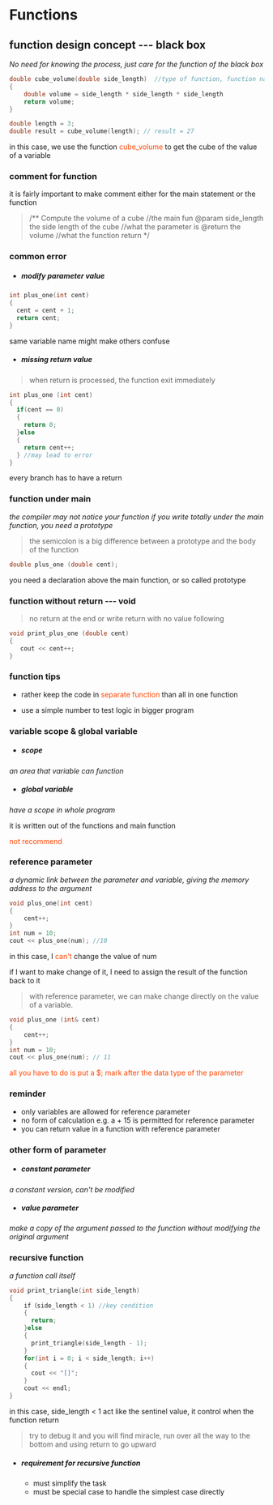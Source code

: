 # Functions

## function design concept --- black box

*No need for knowing the process, just care for the function of the black box*



```c++
double cube_volume(double side_length)  //type of function, function name, type of parameter variable, name of parameter variable
{
	double volume = side_length * side_length * side_length
    return volume;	
}

double length = 3;
double result = cube_volume(length); // result = 27
```

in this case, we use the function <font color='OrangeRed'>cube_volume</font> to get the cube of the value of a variable



### comment for function

it is fairly important to make comment either for the main statement or the function

>/**
>	Compute the volume of a cube	//the main fun
>	@param side_length the side length of the cube	//what the parameter is
>	@return the volume	//what the function return
>*/



### common error



*   ##### modify parameter value

```c++
int plus_one(int cent)
{
  cent = cent + 1;
  return cent;
}
```

same variable name might make others confuse 



*   ##### missing return value



>   when return is processed, the function exit immediately
```c++
int plus_one (int cent)
{
  if(cent == 0)
  {
    return 0;
  }else
  {
    return cent++;
  }	//may lead to error
}
```

every branch has to have a return



### function under main

*the compiler may not notice your function if you write totally under the main function, you need a prototype*




>   the semicolon is a big difference between a prototype and the body of the function
```c++
double plus_one (double cent);
```

you need a declaration above the main function, or so called prototype





### function without return --- void



>   no return at the end or write return with no value following

```c++
void print_plus_one (double cent)
{
   cout << cent++;
}
```



### function tips

*   rather keep the code in <font color='OrangeRed'>separate function</font> than all in one function

*   use a simple number to test logic in bigger program



### variable scope & global variable



*   ##### scope

*an area that variable can function*



*   ##### global variable

*have a scope in whole program*



it is written out of the functions and main function

<font color='OrangeRed'>not recommend</font>



### reference parameter

*a dynamic link between the parameter and variable, giving the memory address to the argument*



```c++
void plus_one(int cent)
{
	cent++;
}
int num = 10;
cout << plus_one(num); //10
```

in this case, I <font color='OrangeRed'>can't</font> change the value of num

if I want to make change of it, I need to assign the result of the function back to it



>   with reference parameter, we can make change directly on the value of a variable.

```c++
void plus_one (int& cent)
{
  	cent++;
}
int num = 10;
cout << plus_one(num); // 11
```

<font color='OrangeRed'>all you have to do is put a $; mark after the data type of the parameter</font>



### reminder

*   only variables are allowed for reference parameter
*   no form of calculation e.g. a + 15 is permitted for reference parameter
*   you can return value in a function with reference parameter



### other form of parameter



*   ##### constant parameter

   *a constant version, can't be modified*

*   ##### value parameter

   *make a copy of the argument passed to the function without modifying the original argument*



### recursive function

*a function call itself*



```c++
void print_triangle(int side_length)
{
  	if（side_length < 1) //key condition
    {
      return;
    }else
    {
      print_triangle(side_length - 1);
    }
  	for(int i = 0; i < side_length; i++)
    {
      cout << "[]";
    }
  	cout << endl;
}
```

in this case, side_length < 1 act like the sentinel value, it control when the function return

>   try to debug it and you will find miracle, run over all the way to the bottom and using return to go upward



*   ##### requirement for recursive function

    *   must simplify the task
    *   must be special case to handle the simplest case directly
